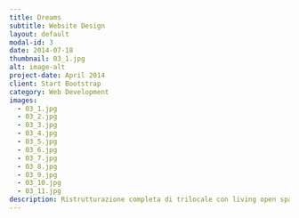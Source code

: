 ```yaml
---
title: Dreams
subtitle: Website Design
layout: default
modal-id: 3
date: 2014-07-18
thumbnail: 03_1.jpg
alt: image-alt
project-date: April 2014
client: Start Bootstrap
category: Web Development
images:
  - 03_1.jpg
  - 03_2.jpg
  - 03_3.jpg
  - 03_4.jpg
  - 03_5.jpg
  - 03_6.jpg
  - 03_7.jpg
  - 03_8.jpg
  - 03_9.jpg
  - 03_10.jpg
  - 03_11.jpg
description: Ristrutturazione completa di trilocale con living open space e camera con cabina armadio
---
```

